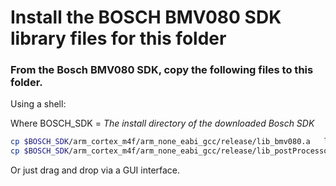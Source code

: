 # Install the BOSCH BMV080 SDK library files for this folder

### From the Bosch BMV080 SDK, copy the following files to this folder.

Using a shell:

Where BOSCH_SDK = *The install directory of the downloaded Bosch SDK*

```sh
cp $BOSCH_SDK/arm_cortex_m4f/arm_none_eabi_gcc/release/lib_bmv080.a   lib_bmv080.a
cp $BOSCH_SDK/arm_cortex_m4f/arm_none_eabi_gcc/release/lib_postProcessor.a   lib_postProcessor.a
```

Or just drag and drop via a GUI interface.
